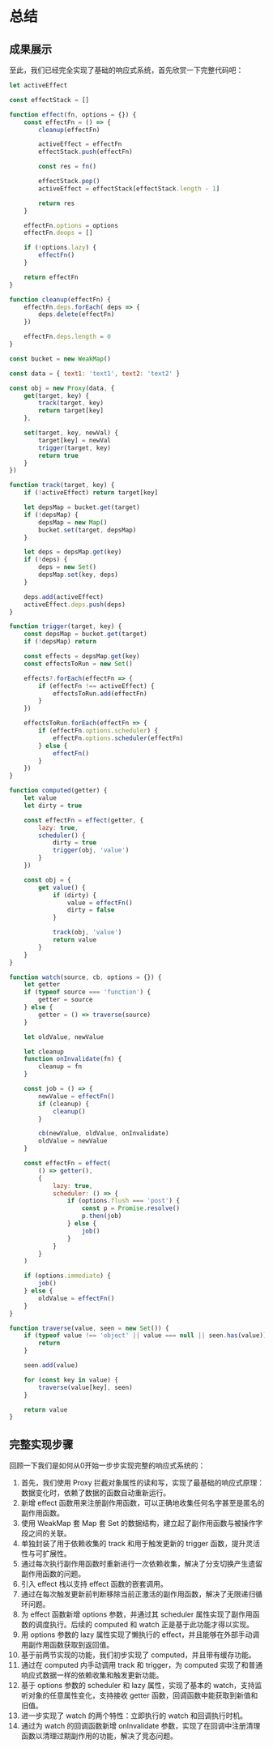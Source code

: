 # 总结

## 成果展示

至此，我们已经完全实现了基础的响应式系统，首先欣赏一下完整代码吧：

```js
let activeEffect

const effectStack = []

function effect(fn, options = {}) {
    const effectFn = () => {
        cleanup(effectFn)

        activeEffect = effectFn
        effectStack.push(effectFn)

        const res = fn()

        effectStack.pop()
        activeEffect = effectStack[effectStack.length - 1]

        return res
    }

    effectFn.options = options
    effectFn.deops = []

    if (!options.lazy) {
        effectFn()
    }

    return effectFn
}

function cleanup(effectFn) {
    effectFn.deps.forEach( deps => {
        deps.delete(effectFn)
    })

    effectFn.deps.length = 0
}

const bucket = new WeakMap()

const data = { text1: 'text1', text2: 'text2' }

const obj = new Proxy(data, {
    get(target, key) {
        track(target, key)
        return target[key]
    },

    set(target, key, newVal) {
        target[key] = newVal
        trigger(target, key)
        return true
    }
})

function track(target, key) {
    if (!activeEffect) return target[key]

    let depsMap = bucket.get(target)
    if (!depsMap) {
        depsMap = new Map()
        bucket.set(target, depsMap)
    }

    let deps = depsMap.get(key)
    if (!deps) {
        deps = new Set()
        depsMap.set(key, deps)
    }

    deps.add(activeEffect)
    activeEffect.deps.push(deps)
}

function trigger(target, key) {
    const depsMap = bucket.get(target)
    if (!depsMap) return

    const effects = depsMap.get(key)
    const effectsToRun = new Set()

    effects?.forEach(effectFn => {
        if (effectFn !== activeEffect) {
            effectsToRun.add(effectFn)
        }
    })

    effectsToRun.forEach(effectFn => {
        if (effectFn.options.scheduler) {
            effectFn.options.scheduler(effectFn)
        } else {
            effectFn()
        }
    })
}

function computed(getter) {
    let value
    let dirty = true

    const effectFn = effect(getter, {
        lazy: true,
        scheduler() {
            dirty = true
            trigger(obj, 'value')
        }
    })

    const obj = {
        get value() {
            if (dirty) {
                value = effectFn()
                dirty = false
            }

            track(obj, 'value')
            return value
        }
    }
}

function watch(source, cb, options = {}) {
    let getter
    if (typeof source === 'function') {
        getter = source
    } else {
        getter = () => traverse(source)
    }

    let oldValue, newValue

    let cleanup
    function onInvalidate(fn) {
        cleanup = fn
    }

    const job = () => {
        newValue = effectFn()
        if (cleanup) {
            cleanup()
        }

        cb(newValue, oldValue, onInvalidate)
        oldValue = newValue
    }

    const effectFn = effect(
        () => getter(),
        {
            lazy: true,
            scheduler: () => {
                if (options.flush === 'post') {
                    const p = Promise.resolve()
                    p.then(job)
                } else {
                    job()
                }
            }
        }
    )

    if (options.immediate) { 
        job()
    } else {
        oldValue = effectFn()
    }
}

function traverse(value, seen = new Set()) {
    if (typeof value !== 'object' || value === null || seen.has(value)) {
        return
    }

    seen.add(value)

    for (const key in value) {
        traverse(value[key], seen)
    }

    return value
}
```

## 完整实现步骤

回顾一下我们是如何从0开始一步步实现完整的响应式系统的：

1. 首先，我们使用 Proxy 拦截对象属性的读和写，实现了最基础的响应式原理：数据变化时，依赖了数据的函数自动重新运行。
2. 新增 effect 函数用来注册副作用函数，可以正确地收集任何名字甚至是匿名的副作用函数。
3. 使用 WeakMap 套 Map 套 Set 的数据结构，建立起了副作用函数与被操作字段之间的关联。
4. 单独封装了用于依赖收集的 track 和用于触发更新的 trigger 函数，提升灵活性与可扩展性。
5. 通过每次执行副作用函数时重新进行一次依赖收集，解决了分支切换产生遗留副作用函数的问题。
6. 引入 effect 栈以支持 effect 函数的嵌套调用。
7. 通过在每次触发更新前判断移除当前正激活的副作用函数，解决了无限递归循环问题。
8. 为 effect 函数新增 options 参数，并通过其 scheduler 属性实现了副作用函数的调度执行。后续的 computed 和 watch 正是基于此功能才得以实现。
9. 用 options 参数的 lazy 属性实现了懒执行的 effect，并且能够在外部手动调用副作用函数获取到返回值。
10. 基于前两节实现的功能，我们初步实现了 computed，并且带有缓存功能。
11. 通过在 computed 内手动调用 track 和 trigger，为 computed 实现了和普通响应式数据一样的依赖收集和触发更新功能。
12. 基于 options 参数的 scheduler 和 lazy 属性，实现了基本的 watch，支持监听对象的任意属性变化，支持接收 getter 函数，回调函数中能获取到新值和旧值。
13. 进一步实现了 watch 的两个特性：立即执行的 watch 和回调执行时机。
14. 通过为 watch 的回调函数新增 onInvalidate 参数，实现了在回调中注册清理函数以清理过期副作用的功能，解决了竞态问题。

